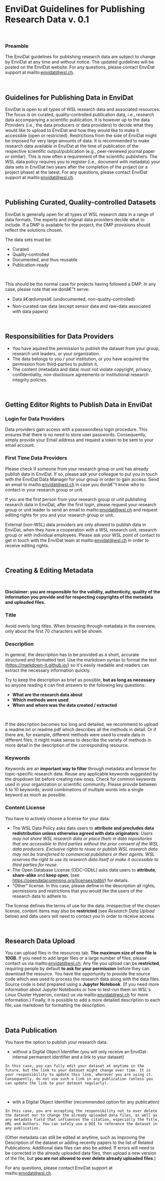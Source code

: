 # EnviDat Guidelines for Publishing Research Data v. 0.1  

<br />

### Preamble
The EnviDat guidelines for publishing research data are subject to change by EnviDat at any time and without notice. The updated guidelines will be posted on the EnviDat website. For any questions, please contact EnviDat support at mailto:envidat@wsl.ch. 

<br />


## Guidelines for Publishing Data in EnviDat
EnviDat is open to all types of WSL research data and associated resources. The focus is on curated, quality-controlled publication data, i.e., research data accompanying a scientific publication. It is however up to the data Providers (i.e., the data producers or data providers) to decide what they would like to upload to EnviDat and how they would like to make it accessible (open or restricted). Restrictions from the side of EnviDat might be imposed for very large amounts of data.
It is recommended to make research data available in EnviDat at the time of publication of the respective scientific output/publication (e.g., peer-reviewed journal paper or similar). This is now often a requirement of the scientific publishers.
The WSL data policy requires you to register (i.e., document with metadata) your data sets in EnviDat two years after the completion of the project (or a project phase) at the latest. For any questions, please contact EnviDat support at mailto:envidat@wsl.ch.

<br />

## Publishing  Curated, Quality-controlled Datasets
 EnviDat is generally open for all types of WSL research data in a range of data formats. The experts and original data providers decide what to include. If a DMP is available for the project, the DMP provisions should reflect the solutions chosen.
 
 The data sets must be:

 * Curated
 * Quality-controlled
 * Documented, and thus reusable
 * Publication-ready 

<br />

This should be the normal case for projects having followed a DMP. 
In any case, please note that we donâ€™t serve:
 * Data â€œdumpsâ€ (undocumented, non-quality-controlled)
 * Non-curated raw data (except sensor data and raw-data associated with data papers)

<br />

## Responsibilities for Data Providers 
 * You have aquired the permission to publish the dataset from your group, research unit leaders, or your organization.
 * The data belongs to you / your institution, or you have acquired the permission from third-parties to publish it.
 * The content (metadata and data) must not violate copyright, privacy, confidentiality, non-disclosure agreements or institutional research integrity policies.

<br />

## Getting Editor Rights to Publish Data in EnviDat

### Login for Data Providers
Data providers gain access with a passwordless login procedure. This ensures that there is no need to store user passwords. Consequently, simply provide your Email address and request a token to be sent to your email account.

### First Time Data Providers
Please check if someone from your research group or unit has already publish data in EnviDat. If so, please ask your colleague to put you in touch with the EnviDat Data Manager for your group in order to gain access. Send an email to mailto:envidat@wsl.ch in case you donâ€™t know who to contact in your research group or unit.

If you are the first person from your research group or unit publishing research data in EnviDat, after the first login, please request your research group or unit leader to send an email to mailto:envidat@wsl.ch and request editing rights for you and your research group or unit.

External (non-WSL) data providers are only allowed to publish data in EnviDat, when they have a cooperation with a WSL research unit, research group or with individual employees. Please ask your WSL point of contact to get in touch with the EnviDat team at mailto:envidat@wsl.ch in order to receive editing rights.

<br />


## Creating & Editing Metadata

<br />

**Disclaimer: you are responsible for the validity, authenticity, quality of the information you provide and for respecting copyrights of the metadata and uploaded files.**

### Title
 Avoid overly long titles. When browsing through metadata in the overview, only about the first 70 characters will be shown.

### Description

In general, the description has to be provided as a short, accurate structured and formatted text.
Use the markdown syntax to format the text (https://markdown-it.github.io/) so it's easily readable and readers can extract the necessary information quickly.

Try to keep the description as brief as possible, **but as long as necessary** so anyone reading it can find answers to the following key questions:
  * **What are the research data about**
  * **Which methods were used**
  * **When and where was the data created / extracted**

<br />

If the description becomes too long and detailed, we recommend to upload a readme.txt or readme.pdf which describes all the methods in detail. Or if there are, for example, different methods were used to create data in different files, it might make sense to describe the variety of methods in more detail in the description of the corresponding resource.

 
### Keywords

Keywords are an **important way to filter** through metadata and browse for topic-specific research data.
Reuse any applicable keywords suggested by the dropdown list before creating new ones. Check for common keywords used in your organization or scientific community.
Please provide between 5 to 10 keywords; avoid combinations of multiple words into a single keyword as much as possible.

 
### Content License

 You have to actively choose a license for your data:
  * The WSL Data Policy asks data users to **attribute and precludes data redistribution unless otherwise agreed with data originators**: 
    *Users may not share WSL research data or place them in data repositories that are accessible to third parties without the prior consent of the WSL data producers. Exclusive rights to reuse or publish WSL research data may not be transferred to commercial publishers or their agents. WSL reserves the right to use its research data itself or make it accessible to third parties for reuse.*
  * The Open Database License (ODC-ODbL) asks data users to **attribute**, **share-alike** and **keep open**; (see https://opendatacommons.org/licenses/odbl/) for details.
  * "Other" license. In this case, please define in the description all rights, permissions and restrictions that you would like the users of the research data to adhere to.
 
 The license defines the terms of use for the data. Irrespective of the chosen license, content items may also be **restricted** (see *Research Data Upload* below) and data users will need to contact you in order to receive access.

<br />

## Research Data Upload
 You can upload files in the resources tab. **The maximum size of one file is 10GB.** If you need to add larger files or a large number of files, please contact us via mailto:envidat@wsl.ch.
 Any file you upload can be **restricted**, requiring people by default **to ask for your permission** before they can download the resource.
 You have the opportunity to provide the source code which was used to process the research data along with the data files. Source code is best prepared using a **Jupyter Notebook**.
(If you need more information about Jupyter Notebooks or how to test-run them on WSL's Linux Cluster Hyperion, contact us via mailto:envidat@wsl.ch for more information.)
 Finally, it is possible to add a more detailed description to each file; use markdown for formatting the description.

<br />

## Data Publication
 You have the option to publish your research data:
   + without a Digital Object Identifier (you will only receive an EnviDat-internal permanent identifier and a link to your dataset)
     
    In this case, you can fully edit your dataset at anytime in the future, but the link to your dataset might change over time. It is your responsibility to update this link, wherever you are using it. Consequently, do not use such a link in any publication (unless you can update the link to your dataset regularly).    

<br />

   + with a Digital Object Identifier (recommended option for any publication)
     
    In this case, you are accepting the responsibility not to ever delete the dataset nor to change the already uploaded data files, as well as any metadata field that influences the citation, especially the Title, URL and Authors. You can safely use a DOI to reference the dataset in any publication.
   
   (Other metadata can still be edited at anytime, such as improving the Description of the dataset or adding recently papers to the list of Related Publications. Additional data files can also be added. If errors will need to be corrected in the already uploaded data files, then upload a new version of the file, but **you are not allowed to ever delete already uploaded files**.)   
    
     
    
For any questions, please contact EnviDat support at mailto:envidat@wsl.ch.

<br /> 
